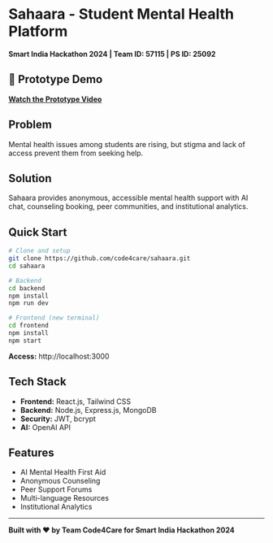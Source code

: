 # Sahaara - Student Mental Health Platform

**Smart India Hackathon 2024 | Team ID: 57115 | PS ID: 25092**

## 🎥 Prototype Demo
[**Watch the Prototype Video**](https://youtu.be/SIeodL4W9zQ)

## Problem
Mental health issues among students are rising, but stigma and lack of access prevent them from seeking help.

## Solution
Sahaara provides anonymous, accessible mental health support with AI chat, counseling booking, peer communities, and institutional analytics.

## Quick Start

```bash
# Clone and setup
git clone https://github.com/code4care/sahaara.git
cd sahaara

# Backend
cd backend
npm install
npm run dev

# Frontend (new terminal)
cd frontend
npm install
npm start
```

**Access:** http://localhost:3000

## Tech Stack
- **Frontend:** React.js, Tailwind CSS
- **Backend:** Node.js, Express.js, MongoDB
- **Security:** JWT, bcrypt
- **AI:** OpenAI API

## Features
- AI Mental Health First Aid
- Anonymous Counseling
- Peer Support Forums
- Multi-language Resources
- Institutional Analytics

---

**Built with ❤️ by Team Code4Care for Smart India Hackathon 2024**
